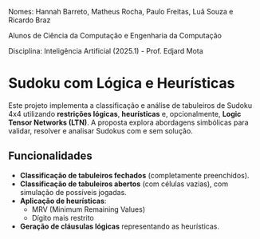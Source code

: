 Nomes: Hannah Barreto, Matheus Rocha, Paulo Freitas, Luã Souza e Ricardo Braz

Alunos de Ciência da Computação e Engenharia da Computação

Disciplina: Inteligência Artificial (2025.1) - Prof. Edjard Mota

# Sudoku com Lógica e Heurísticas

Este projeto implementa a classificação e análise de tabuleiros de Sudoku 4x4 utilizando **restrições lógicas**, **heurísticas** e, opcionalmente, **Logic Tensor Networks (LTN)**. A proposta explora abordagens simbólicas para validar, resolver e analisar Sudokus com e sem solução.

## Funcionalidades

- **Classificação de tabuleiros fechados** (completamente preenchidos).
- **Classificação de tabuleiros abertos** (com células vazias), com simulação de possíveis jogadas.
- **Aplicação de heurísticas**:
  - MRV (Minimum Remaining Values)
  - Dígito mais restrito
- **Geração de cláusulas lógicas** representando as heurísticas.
